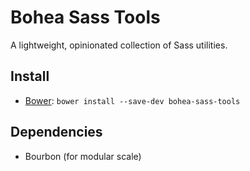 # Bohea Sass Tools

A lightweight, opinionated collection of Sass utilities.

## Install

* [Bower](http://bower.io/): `bower install --save-dev bohea-sass-tools`

## Dependencies

* Bourbon (for modular scale)
